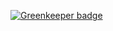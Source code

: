 

[![Greenkeeper badge](https://badges.greenkeeper.io/rohmanhm/create-json-cli.svg)](https://greenkeeper.io/)
